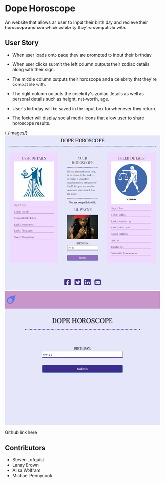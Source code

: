 # Dope Horoscope
An website that allows an user to input their birth day and recieve their horoscope and see which celebrity they're compatible with.
## User Story
* When user loads onto page they are prompted to input their birthday

* When user clicks submit the left column outputs their zodiac details along with their sign. 

* The middle column outputs their horoscope and a celebrity that they're compatible with. 

* The right column outputs the celebrity's zodiac details as well as personal details such as height, net-worth, age.

* User's birthday will be saved in the input box for whenever they return. 

* The footer will display social media icons that allow user to share horoscope results.

(./images/)
![Load Page](images/full_page.PNG?raw=true "Load Page")
![Full Page](images/load_page.PNG?raw=true "Full Page")

<!-- Add github link later -->
Github link here


## Contributors
* Steven Lofquist
* Lanay Brown
* Alisa Wolfram
* Michael Pennycook

